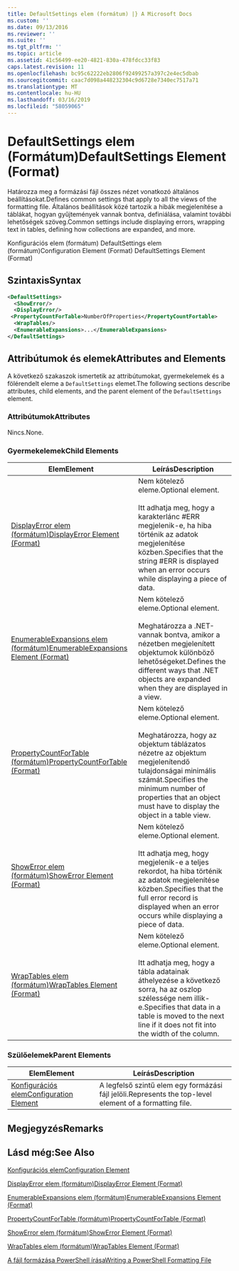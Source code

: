 ```yaml
---
title: DefaultSettings elem (formátum) |} A Microsoft Docs
ms.custom: ''
ms.date: 09/13/2016
ms.reviewer: ''
ms.suite: ''
ms.tgt_pltfrm: ''
ms.topic: article
ms.assetid: 41c56499-ee20-4821-830a-478fdcc33f83
caps.latest.revision: 11
ms.openlocfilehash: bc95c62222eb2806f92499257a397c2e4ec5dbab
ms.sourcegitcommit: caac7d098a448232304c9d6728e7340ec7517a71
ms.translationtype: MT
ms.contentlocale: hu-HU
ms.lasthandoff: 03/16/2019
ms.locfileid: "58059065"
---
```

# <a name="defaultsettings-element-format"></a><span data-ttu-id="14f45-102">DefaultSettings elem (Formátum)</span><span class="sxs-lookup"><span data-stu-id="14f45-102">DefaultSettings Element (Format)</span></span>

<span data-ttu-id="14f45-103">Határozza meg a formázási fájl összes nézet vonatkozó általános beállításokat.</span><span class="sxs-lookup"><span data-stu-id="14f45-103">Defines common settings that apply to all the views of the formatting file.</span></span> <span data-ttu-id="14f45-104">Általános beállítások közé tartozik a hibák megjelenítése a táblákat, hogyan gyűjtemények vannak bontva, definiálása, valamint további lehetőségek szöveg.</span><span class="sxs-lookup"><span data-stu-id="14f45-104">Common settings include displaying errors, wrapping text in tables, defining how collections are expanded, and more.</span></span>

<span data-ttu-id="14f45-105">Konfigurációs elem (formátum) DefaultSettings elem (formátum)</span><span class="sxs-lookup"><span data-stu-id="14f45-105">Configuration Element (Format) DefaultSettings Element (Format)</span></span>

## <a name="syntax"></a><span data-ttu-id="14f45-106">Szintaxis</span><span class="sxs-lookup"><span data-stu-id="14f45-106">Syntax</span></span>

```xml
<DefaultSettings>
  <ShowError/>
  <DisplayError/>
 <PropertyCountForTable>NumberOfProperties</PropertyCountFortable>
  <WrapTables/>
  <EnumerableExpansions>...</EnumerableExpansions>
</DefaultSettings>
```

## <a name="attributes-and-elements"></a><span data-ttu-id="14f45-107">Attribútumok és elemek</span><span class="sxs-lookup"><span data-stu-id="14f45-107">Attributes and Elements</span></span>

<span data-ttu-id="14f45-108">A következő szakaszok ismertetik az attribútumokat, gyermekelemek és a fölérendelt eleme a `DefaultSettings` elemet.</span><span class="sxs-lookup"><span data-stu-id="14f45-108">The following sections describe attributes, child elements, and the parent element of the `DefaultSettings` element.</span></span>

### <a name="attributes"></a><span data-ttu-id="14f45-109">Attribútumok</span><span class="sxs-lookup"><span data-stu-id="14f45-109">Attributes</span></span>

<span data-ttu-id="14f45-110">Nincs.</span><span class="sxs-lookup"><span data-stu-id="14f45-110">None.</span></span>

### <a name="child-elements"></a><span data-ttu-id="14f45-111">Gyermekelemek</span><span class="sxs-lookup"><span data-stu-id="14f45-111">Child Elements</span></span>

|<span data-ttu-id="14f45-112">Elem</span><span class="sxs-lookup"><span data-stu-id="14f45-112">Element</span></span>|<span data-ttu-id="14f45-113">Leírás</span><span class="sxs-lookup"><span data-stu-id="14f45-113">Description</span></span>|
|-------------|-----------------|
|[<span data-ttu-id="14f45-114">DisplayError elem (formátum)</span><span class="sxs-lookup"><span data-stu-id="14f45-114">DisplayError Element (Format)</span></span>](./displayerror-element-format.md)|<span data-ttu-id="14f45-115">Nem kötelező eleme.</span><span class="sxs-lookup"><span data-stu-id="14f45-115">Optional element.</span></span><br /><br /> <span data-ttu-id="14f45-116">Itt adhatja meg, hogy a karakterlánc #ERR megjelenik-e, ha hiba történik az adatok megjelenítése közben.</span><span class="sxs-lookup"><span data-stu-id="14f45-116">Specifies that the string #ERR is displayed when an error occurs while displaying a piece of data.</span></span>|
|[<span data-ttu-id="14f45-117">EnumerableExpansions elem (formátum)</span><span class="sxs-lookup"><span data-stu-id="14f45-117">EnumerableExpansions Element (Format)</span></span>](./enumerableexpansions-element-format.md)|<span data-ttu-id="14f45-118">Nem kötelező eleme.</span><span class="sxs-lookup"><span data-stu-id="14f45-118">Optional element.</span></span><br /><br /> <span data-ttu-id="14f45-119">Meghatározza a .NET-vannak bontva, amikor a nézetben megjelenített objektumok különböző lehetőségeket.</span><span class="sxs-lookup"><span data-stu-id="14f45-119">Defines the different ways that .NET objects are expanded when they are displayed in a view.</span></span>|
|[<span data-ttu-id="14f45-120">PropertyCountForTable (formátum)</span><span class="sxs-lookup"><span data-stu-id="14f45-120">PropertyCountForTable (Format)</span></span>](./propertycountfortable-element-format.md)|<span data-ttu-id="14f45-121">Nem kötelező eleme.</span><span class="sxs-lookup"><span data-stu-id="14f45-121">Optional element.</span></span><br /><br /> <span data-ttu-id="14f45-122">Meghatározza, hogy az objektum táblázatos nézetre az objektum megjelenítendő tulajdonságai minimális számát.</span><span class="sxs-lookup"><span data-stu-id="14f45-122">Specifies the minimum number of properties that an object must have to display the object in a table view.</span></span>|
|[<span data-ttu-id="14f45-123">ShowError elem (formátum)</span><span class="sxs-lookup"><span data-stu-id="14f45-123">ShowError Element (Format)</span></span>](./showerror-element-format.md)|<span data-ttu-id="14f45-124">Nem kötelező eleme.</span><span class="sxs-lookup"><span data-stu-id="14f45-124">Optional element.</span></span><br /><br /> <span data-ttu-id="14f45-125">Itt adhatja meg, hogy megjelenik-e a teljes rekordot, ha hiba történik az adatok megjelenítése közben.</span><span class="sxs-lookup"><span data-stu-id="14f45-125">Specifies that the full error record is displayed when an error occurs while displaying a piece of data.</span></span>|
|[<span data-ttu-id="14f45-126">WrapTables elem (formátum)</span><span class="sxs-lookup"><span data-stu-id="14f45-126">WrapTables Element (Format)</span></span>](./wraptables-element-format.md)|<span data-ttu-id="14f45-127">Nem kötelező eleme.</span><span class="sxs-lookup"><span data-stu-id="14f45-127">Optional element.</span></span><br /><br /> <span data-ttu-id="14f45-128">Itt adhatja meg, hogy a tábla adatainak áthelyezése a következő sorra, ha az oszlop szélessége nem illik-e.</span><span class="sxs-lookup"><span data-stu-id="14f45-128">Specifies that data in a table is moved to the next line if it does not fit into the width of the column.</span></span>|

### <a name="parent-elements"></a><span data-ttu-id="14f45-129">Szülőelemek</span><span class="sxs-lookup"><span data-stu-id="14f45-129">Parent Elements</span></span>

|<span data-ttu-id="14f45-130">Elem</span><span class="sxs-lookup"><span data-stu-id="14f45-130">Element</span></span>|<span data-ttu-id="14f45-131">Leírás</span><span class="sxs-lookup"><span data-stu-id="14f45-131">Description</span></span>|
|-------------|-----------------|
|[<span data-ttu-id="14f45-132">Konfigurációs elem</span><span class="sxs-lookup"><span data-stu-id="14f45-132">Configuration Element</span></span>](./configuration-element-format.md)|<span data-ttu-id="14f45-133">A legfelső szintű elem egy formázási fájl jelöli.</span><span class="sxs-lookup"><span data-stu-id="14f45-133">Represents the top-level element of a formatting file.</span></span>|

## <a name="remarks"></a><span data-ttu-id="14f45-134">Megjegyzés</span><span class="sxs-lookup"><span data-stu-id="14f45-134">Remarks</span></span>

## <a name="see-also"></a><span data-ttu-id="14f45-135">Lásd még:</span><span class="sxs-lookup"><span data-stu-id="14f45-135">See Also</span></span>

[<span data-ttu-id="14f45-136">Konfigurációs elem</span><span class="sxs-lookup"><span data-stu-id="14f45-136">Configuration Element</span></span>](./configuration-element-format.md)

[<span data-ttu-id="14f45-137">DisplayError elem (formátum)</span><span class="sxs-lookup"><span data-stu-id="14f45-137">DisplayError Element (Format)</span></span>](./displayerror-element-format.md)

[<span data-ttu-id="14f45-138">EnumerableExpansions elem (formátum)</span><span class="sxs-lookup"><span data-stu-id="14f45-138">EnumerableExpansions Element (Format)</span></span>](./enumerableexpansions-element-format.md)

[<span data-ttu-id="14f45-139">PropertyCountForTable (formátum)</span><span class="sxs-lookup"><span data-stu-id="14f45-139">PropertyCountForTable (Format)</span></span>](./propertycountfortable-element-format.md)

[<span data-ttu-id="14f45-140">ShowError elem (formátum)</span><span class="sxs-lookup"><span data-stu-id="14f45-140">ShowError Element (Format)</span></span>](./showerror-element-format.md)

[<span data-ttu-id="14f45-141">WrapTables elem (formátum)</span><span class="sxs-lookup"><span data-stu-id="14f45-141">WrapTables Element (Format)</span></span>](./wraptables-element-format.md)

[<span data-ttu-id="14f45-142">A fájl formázása PowerShell írása</span><span class="sxs-lookup"><span data-stu-id="14f45-142">Writing a PowerShell Formatting File</span></span>](./writing-a-powershell-formatting-file.md)
